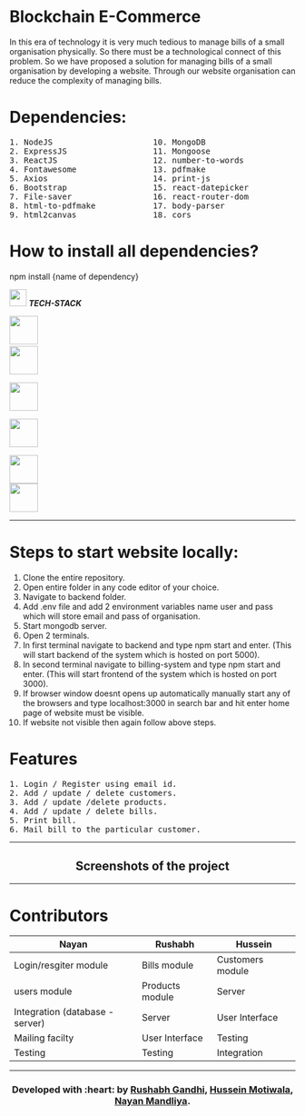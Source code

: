 # Blockchain E-Commerce

In this era of technology it is very much tedious to manage bills of a small organisation physically. So there must be a technological connect of this problem. So we have proposed a solution for managing bills of a small organisation by developing a website. Through our website organisation can reduce the complexity of managing bills. 

# Dependencies:
<pre>
1. NodeJS                     10. MongoDB                          19. html-pdf
2. ExpressJS                  11. Mongoose                         20. is-empty
3. ReactJS                    12. number-to-words                  21. nodemailer
4. Fontawesome                13. pdfmake                          22. nodemailer-sendgrid-support
5. Axios                      14. print-js                         23. nodemon
6. Bootstrap                  15. react-datepicker                 24. popup
7. File-saver                 16. react-router-dom                 25. validator
8. html-to-pdfmake            17. body-parser                      26. jspdf
9. html2canvas                18. cors                             27. dotenv
</pre>

# How to install all dependencies? 
npm install {name of dependency}

<img src="https://media.giphy.com/media/iY8CRBdQXODJSCERIr/giphy.gif" width="30px">&nbsp;***TECH-STACK***
<p align="left">
  
  <code><img height="50" src="https://www.vectorlogo.zone/logos/mongodb/mongodb-ar21.svg"></code>
  <code> <img height="50" src="https://www.vectorlogo.zone/logos/nodejs/nodejs-ar21.svg"> </code>
  <code> <img height="50" src="https://miro.medium.com/max/900/1*HTy1M1eFC7GoW6odSukQVw.png"> </code>
  <code> <img height="50" src="https://www.vectorlogo.zone/logos/reactjs/reactjs-ar21.svg"> </code>
  <code> <img height="50" src="https://www.stitchdata.com/blog/content/images/2018/04/pm-logo-horiz.png"> </code>
  <code><img height="50" src="https://www.vectorlogo.zone/logos/git-scm/git-scm-ar21.svg"></code>

  <hr>
  </p>

# Steps to start website locally:
1. Clone the entire repository.
2. Open entire folder in any code editor of your choice.
3. Navigate to backend folder.
4. Add .env file and add 2 environment variables name user and pass which will store email and pass of organisation.
5. Start mongodb server.
6. Open 2 terminals.
7. In first terminal navigate to backend and type npm start and enter. (This will start backend of the system which is hosted on port 5000).
8. In second terminal navigate to billing-system and type npm start and enter. (This will start frontend of the system which is hosted on port 3000).
9. If browser window doesnt opens up automatically manually start any of the browsers and type localhost:3000 in search bar and hit enter home page of website must be visible.
10. If website not visible then again follow above steps.



# Features
<pre>
1. Login / Register using email id.
2. Add / update / delete customers.
3. Add / update /delete products.
4. Add / update / delete bills.
5. Print bill.
6. Mail bill to the particular customer.
</pre>
---

<h2 align="center">
Screenshots of the project
</h2>

---
# Contributors
| Nayan | Rushabh | Hussein |
|-------|---------|---------|
| Login/resgiter module | Bills module | Customers module |
| users module | Products module | Server |
| Integration (database - server) | Server | User Interface |
| Mailing facilty | User Interface | Testing |
| Testing | Testing | Integration|


<hr>
<h3 align="center"><b>Developed with :heart: by <a href="https://github.com/rushabhgandhi13">Rushabh Gandhi</a>, <a href="https://github.com/hussein-hub">Hussein Motiwala</a>, <a href="https://github.com/nixen2802">Nayan Mandliya</a>.</b></h1>
